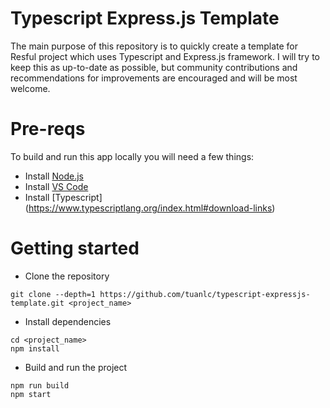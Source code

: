 # Typescript Express.js Template

The main purpose of this repository is to quickly create a template for Resful project which uses Typescript and Express.js framework.
I will try to keep this as up-to-date as possible, but community contributions and recommendations for improvements are encouraged and will be most welcome.

# Pre-reqs

To build and run this app locally you will need a few things:

- Install [Node.js](https://nodejs.org/en/)
- Install [VS Code](https://code.visualstudio.com/)
- Install [Typescript] (https://www.typescriptlang.org/index.html#download-links)

# Getting started

- Clone the repository

```
git clone --depth=1 https://github.com/tuanlc/typescript-expressjs-template.git <project_name>
```

- Install dependencies

```
cd <project_name>
npm install
```

- Build and run the project

```
npm run build
npm start
```
